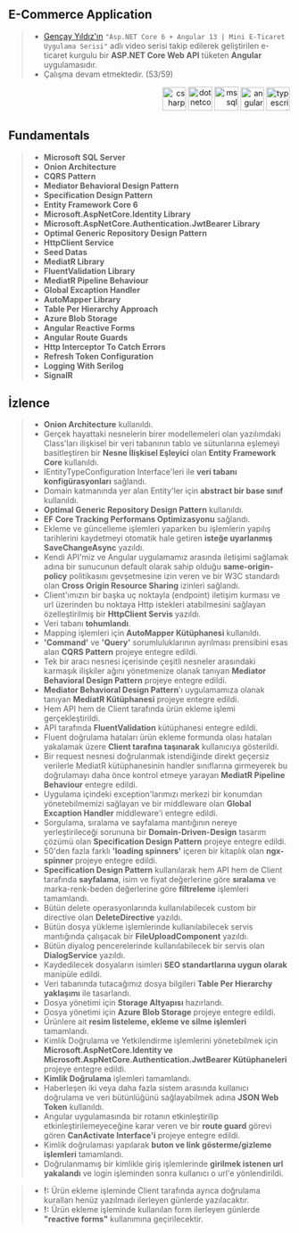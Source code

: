 ## E-Commerce Application
> * [Gençay Yıldız'ın](https://www.youtube.com/c/Gen%C3%A7ayY%C4%B1ld%C4%B1z/featured) `"Asp.NET Core 6 + Angular 13 | Mini E-Ticaret Uygulama Serisi"` adlı video serisi takip edilerek geliştirilen e-ticaret kurgulu bir **ASP.NET Core Web API** tüketen **Angular** uygulamasıdır.
> * Çalışma devam etmektedir. (53/59)

<p align="right">
        <a href="https://docs.microsoft.com/en-us/dotnet/csharp/" target="_blank"> <img src="https://cdn.jsdelivr.net/gh/devicons/devicon/icons/csharp/csharp-original.svg" alt="csharp" width="42" height="42"/></a>
        <a href="https://dotnet.microsoft.com/" target="_blank"> <img src="https://cdn.jsdelivr.net/gh/devicons/devicon/icons/dotnetcore/dotnetcore-original.svg" alt="dotnetcore" width="43" height="43"/></a>
        <a href="https://www.microsoft.com/en-us/sql-server" target="_blank" rel="noreferrer"> <img src="https://www.svgrepo.com/show/303229/microsoft-sql-server-logo.svg" alt="mssql" width="43" height="43"/></a>
        <a href="https://angular.io/" target="_blank"> <img src="https://cdn.jsdelivr.net/gh/devicons/devicon/icons/angularjs/angularjs-original.svg" alt="angular" width="42" height="42"/></a>
        <a href="https://www.typescriptlang.org/" target="_blank"><img src="https://cdn.jsdelivr.net/gh/devicons/devicon/icons/typescript/typescript-original.svg" alt="typescript" width="42" height="42"/></a>
</p>

## Fundamentals
> * **Microsoft SQL Server**
> * **Onion Architecture**
> * **CQRS Pattern**
> * **Mediator Behavioral Design Pattern**
> * **Specification Design Pattern**
> * **Entity Framework Core 6**
> * **Microsoft.AspNetCore.Identity Library**
> * **Microsoft.AspNetCore.Authentication.JwtBearer Library**
> * **Optimal Generic Repository Design Pattern**
> * **HttpClient Service**
> * **Seed Datas**
> * **MediatR Library**
> * **FluentValidation Library**
> * **MediatR Pipeline Behaviour**
> * **Global Excaption Handler**
> * **AutoMapper Library**
> * **Table Per Hierarchy Approach**
> * **Azure Blob Storage**
> * **Angular Reactive Forms**
> * **Angular Route Guards**
> * **Http Interceptor To Catch Errors**
> * **Refresh Token Configuration**
> * **Logging With Serilog**
> * **SignalR**

## İzlence
> * **Onion Architecture** kullanıldı.
> * Gerçek hayattaki nesnelerin birer modellemeleri olan yazılımdaki Class'ları ilişkisel bir veri tabanının tablo ve sütunlarına eşlemeyi basitleştiren bir **Nesne İlişkisel Eşleyici** olan **Entity Framework Core** kullanıldı.
> * IEntityTypeConfiguration Interface'leri ile **veri tabanı konfigürasyonları** sağlandı.
> * Domain katmanında yer alan Entity'ler için **abstract bir base sınıf** kullanıldı.
> * **Optimal Generic Repository Design Pattern** kullanıldı.
> * **EF Core Tracking Performans Optimizasyonu** sağlandı.
> * Ekleme ve güncelleme işlemleri yaparken bu işlemlerin yapılış tarihlerini kaydetmeyi otomatik hale getiren **isteğe uyarlanmış SaveChangeAsync** yazıldı.
> * Kendi API'miz ve Angular uygulamamız arasında iletişimi sağlamak adına bir sunucunun default olarak sahip olduğu **same-origin-policy** politikasını gevşetmesine izin veren ve bir W3C standardı olan **Cross Origin Resource Sharing** izinleri sağlandı.
> * Client'ımızın bir başka uç noktayla (endpoint) iletişim kurması ve url üzerinden bu noktaya Http istekleri atabilmesini sağlayan özelleştirilmiş bir **HttpClient Servis** yazıldı.
> * Veri tabanı **tohumlandı**.
> * Mapping işlemleri için **AutoMapper Kütüphanesi** kullanıldı.
> * **'Command'** ve **'Query'** sorumluluklarının ayrılması prensibini esas alan **CQRS Pattern** projeye entegre edildi.
> * Tek bir aracı nesnesi içerisinde çeşitli nesneler arasındaki karmaşık ilişkiler ağını yönetmenize olanak tanıyan **Mediator Behavioral Design Pattern** projeye entegre edildi.
> * **Mediator Behavioral Design Pattern**'ı uygulamamıza olanak tanıyan **MediatR Kütüphanesi** projeye entegre edildi.
> * Hem API hem de Client tarafında ürün ekleme işlemi gerçekleştirildi.
> * API tarafında **FluentValidation** kütüphanesi entegre edildi.
> * Fluent doğrulama hataları ürün ekleme formunda olası hataları yakalamak üzere **Client tarafına taşınarak** kullanıcıya gösterildi.
> * Bir request nesnesi doğrulanmak istendiğinde direkt geçersiz verilerle MediatR kütüphanesinin handler sınıflarına girmeyerek bu doğrulamayı daha önce kontrol etmeye yarayan **MediatR Pipeline Behaviour** entegre edildi.
> * Uygulama içindeki exception'larımızı merkezi bir konumdan yönetebilmemizi sağlayan ve bir middleware olan **Global Excaption Handler** middleware'i entegre edildi.
> * Sorgulama, sıralama ve sayfalama mantığının nereye yerleştirileceği sorununa bir **Domain-Driven-Design** tasarım çözümü olan **Specification Design Pattern** projeye entegre edildi.
> * 50'den fazla farklı **'loading spinners'** içeren bir kitaplık olan **ngx-spinner** projeye entegre edildi.
> * **Specification Design Pattern** kullanılarak hem API hem de Client tarafında **sayfalama**, isim ve fiyat değerlerine göre **sıralama** ve marka-renk-beden değerlerine göre **filtreleme** işlemleri tamamlandı.
> * Bütün delete operasyonlarında kullanılabilecek custom bir directive olan **DeleteDirective** yazıldı.
> * Bütün dosya yükleme işlemlerinde kullanılabilecek servis mantığında çalışacak bir **FileUploadComponent** yazıldı.
> * Bütün diyalog pencerelerinde kullanılabilecek bir servis olan **DialogService** yazıldı.
> * Kaydedilecek dosyaların isimleri **SEO standartlarına uygun olarak** manipüle edildi.
> * Veri tabanında tutacağımız dosya bilgileri **Table Per Hierarchy yaklaşımı** ile tasarlandı.
> * Dosya yönetimi için **Storage Altyapısı** hazırlandı.
> * Dosya yönetimi için **Azure Blob Storage** projeye entegre edildi.
> * Ürünlere ait **resim listeleme, ekleme ve silme işlemleri** tamamlandı.
> * Kimlik Doğrulama ve Yetkilendirme işlemlerini yönetebilmek için **Microsoft.AspNetCore.Identity ve Microsoft.AspNetCore.Authentication.JwtBearer Kütüphaneleri** projeye entegre edildi.
> * **Kimlik Doğrulama** işlemleri tamamlandı.
> * Haberleşen iki veya daha fazla sistem arasında kullanıcı doğrulama ve veri bütünlüğünü sağlayabilmek adına **JSON Web Token** kullanıldı.
> * Angular uygulamasında bir rotanın etkinleştirilip etkinleştirilemeyeceğine karar veren ve bir **route guard** görevi gören **CanActivate Interface'i** projeye entegre edildi.
> * Kimlik doğrulaması yapılarak **buton ve link gösterme/gizleme işlemleri** tamamlandı.
> * Doğrulanmamış bir kimlikle giriş işlemlerinde **girilmek istenen url yakalandı** ve login işleminden sonra kullanıcı o url'e yönlendirildi.

> * **!:** Ürün ekleme işleminde Client tarafında ayrıca doğrulama kuralları henüz yazılmadı ilerleyen günlerde yazılacaktır.
> * **!:** Ürün ekleme işleminde kullanılan form ilerleyen günlerde **"reactive forms"** kullanımına geçirilecektir.